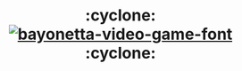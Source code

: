 <div align='center'>
  <h1>:cyclone: <a href="https://fontmeme.com/bayonetta-video-game-font/"><img src="https://fontmeme.com/permalink/200912/f119f81c90b2e52adc6e0031a984cd9b.png" alt="bayonetta-video-game-font" border="0"></a> :cyclone:</h1>

<!--
**BayoDino/bayodino** is a ✨ _special_ ✨ repository because its `README.md` (this file) appears on your GitHub profile.

Here are some ideas to get you started:

- 🔭 I’m currently working on ...
- 🌱 I’m currently learning ...
- 👯 I’m looking to collaborate on ...
- 🤔 I’m looking for help with ...
- 💬 Ask me about ...
- 📫 How to reach me: ...
- 😄 Pronouns: ...
- ⚡ Fun fact: ...
-->
</div>
